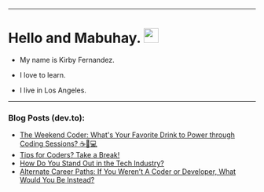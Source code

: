 
<img src="https://komarev.com/ghpvc/?username=kirbygit&style=flat-square&color=blue" alt=""/>

---
<h1>
  Hello and Mabuhay.
  <img src="https://media.giphy.com/media/hvRJCLFzcasrR4ia7z/giphy.gif" width="30px"/>
</h1>

- My name is Kirby Fernandez.

- I love to learn.

- I live in Los Angeles.

---

### Blog Posts (dev.to):
<!-- BLOG-POST-LIST:START -->
- [The Weekend Coder: What&#39;s Your Favorite Drink to Power through Coding Sessions? ☕🥤💻](https://dev.to/codenewbieteam/the-weekend-coder-whats-your-favorite-drink-to-power-through-coding-sessions-1ok7)
- [Tips for Coders? Take a Break!](https://dev.to/codenewbieteam/tips-for-coders-take-a-break-4l47)
- [How Do You Stand Out in the Tech Industry?](https://dev.to/codenewbieteam/how-do-you-stand-out-in-the-tech-industry-4o51)
- [Alternate Career Paths: If You Weren’t A Coder or Developer, What Would You Be Instead?](https://dev.to/codenewbieteam/alternate-career-paths-if-you-werent-a-coder-or-developer-what-would-you-be-instead-22m5)
<!-- BLOG-POST-LIST:END -->

